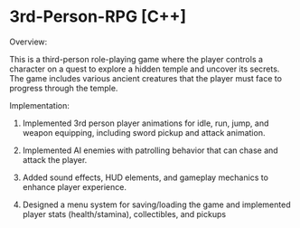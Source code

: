 # 3rd-Person-RPG [C++]

Overview:

This is a third-person role-playing game where the player controls a character on a quest to explore a hidden temple and uncover its secrets. The game includes various ancient creatures that the player must face to progress through the temple.

Implementation:

1. Implemented 3rd person player animations for idle, run, jump, and weapon equipping, including sword pickup and attack animation. 

2. Implemented AI enemies with patrolling behavior that can chase and attack the player. 

3. Added sound effects, HUD elements, and gameplay mechanics to enhance player experience. 

4. Designed a menu system for saving/loading the game and implemented player stats (health/stamina), collectibles, and pickups 
